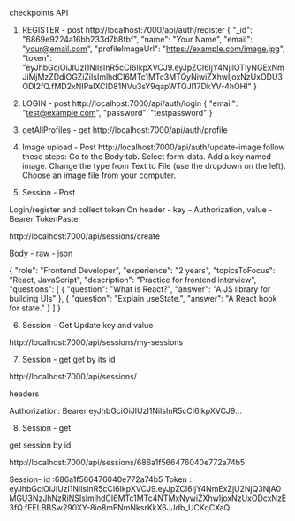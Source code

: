 checkpoints API

1. REGISTER - post
   http://localhost:7000/api/auth/register
   {
   "\_id": "6869e9224a16bb233d7b8fbf",
   "name": "Your Name",
   "email": "your@email.com",
   "profileImageUrl": "https://example.com/image.jpg",
   "token": "eyJhbGciOiJIUzI1NiIsInR5cCI6IkpXVCJ9.eyJpZCI6IjY4NjllOTIyNGExNmJiMjMzZDdiOGZiZiIsImlhdCI6MTc1MTc3MTQyNiwiZXhwIjoxNzUxODU3ODI2fQ.fMD2xNIPaIXCID81NVu3sY9qapWTQJI17DkYV-4hOHI"
   }

2. LOGIN - post
   http://localhost:7000/api/auth/login
   {
   "email": "test@example.com",
   "password": "testpassword"
   }

3. getAllProfiles - get
   http://localhost:7000/api/auth/profile

4. Image upload - Post
   http://localhost:7000/api/auth/update-image
   follow these steps:
   Go to the Body tab.
   Select form-data.
   Add a key named image.
   Change the type from Text to File (use the dropdown on the left).
   Choose an image file from your computer.

5. Session - Post

Login/register and collect token
On header - key - Authorization, value - Bearer TokenPaste

http://localhost:7000/api/sessions/create

Body - raw - json

{
"role": "Frontend Developer",
"experience": "2 years",
"topicsToFocus": "React, JavaScript",
"description": "Practice for frontend interview",
"questions": [
{ "question": "What is React?", "answer": "A JS library for building UIs" },
{ "question": "Explain useState.", "answer": "A React hook for state." }
]
}

6. Session - Get
   Update key and value

http://localhost:7000/api/sessions/my-sessions

7. Session - get
   get by its id

http://localhost:7000/api/sessions/<sessionId>

headers

Authorization: Bearer eyJhbGciOiJIUzI1NiIsInR5cCI6IkpXVCJ9...

8. Session - get

get session by id

http://localhost:7000/api/sessions/686a1f566476040e772a74b5

Session- id :686a1f566476040e772a74b5
Token : eyJhbGciOiJIUzI1NiIsInR5cCI6IkpXVCJ9.eyJpZCI6IjY4NmExZjU2NjQ3NjA0MGU3NzJhNzRiNSIsImlhdCI6MTc1MTc4NTMxNywiZXhwIjoxNzUxODcxNzE3fQ.fEELBBSw290XY-8io8mFNmNksrKkX6JJdb_UCKqCXaQ
